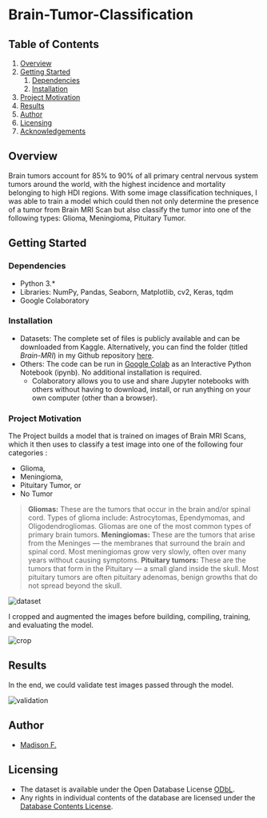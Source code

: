 # Brain-Tumor-Classification

## Table of Contents

1. [Overview](#overview)
2. [Getting Started](#getting-started)
    1. [Dependencies](#dependencies)
    2. [Installation](#installation)
3. [Project Motivation](#project-motivation)
4. [Results](#results)
3. [Author](#author)
4. [Licensing](#licensing)
5. [Acknowledgements](#ack)

## Overview <a name="overview"></a>
Brain tumors account for 85% to 90% of all primary central nervous system tumors around the world, with the highest incidence and mortality belonging to high HDI regions. With some image classification techniques, I was able to train a model which could then not only determine the presence of a tumor from Brain MRI Scan but also classify the tumor into one of the following types: Glioma, Meningioma, Pituitary Tumor.

## Getting Started <a name="getting-started"></a>

### Dependencies <a name="dependencies"></a>
* Python 3.*
* Libraries: NumPy, Pandas, Seaborn, Matplotlib, cv2, Keras, tqdm
* Google Colaboratory

### Installation <a name="installation"></a>

* Datasets: The complete set of files is publicly available and can be downloaded from Kaggle. Alternatively, you can find the folder (titled _Brain-MRI_) in my Github repository [here](https://github.com/nazianafis/Brain-Tumor-Classification/tree/main/Brain-MRI).
* Others: The code can be run in [Google Colab](https://colab.research.google.com/github/nazianafis/Brain-Tumor-Classification/blob/main/Brain_Tumor_Classify.ipynb) as an Interactive Python Notebook (ipynb). No additional installation is required.
    - Colaboratory allows you to use and share Jupyter notebooks with others without having to download, install, or run anything on your own computer (other than a browser).

### Project Motivation <a name="project-motivation"></a>

The Project builds a model that is trained on images of Brain MRI Scans, which it then uses to classify a test image into one of the following four categories : 

* Glioma,
* Meningioma,
* Pituitary Tumor, or
* No Tumor

> **Gliomas:** These are the tumors that occur in the brain and/or spinal cord. Types of glioma include: Astrocytomas, Ependymomas, and Oligodendrogliomas. Gliomas are one of the most common types of primary brain tumors. 
> **Meningiomas:** These are the tumors that arise from the Meninges — the membranes that surround the brain and spinal cord. Most meningiomas grow very slowly, often over many years without causing symptoms. 
> **Pituitary tumors:** These are the tumors that form in the Pituitary — a small gland inside the skull. Most pituitary tumors are often pituitary adenomas, benign growths that do not spread beyond the skull.

![dataset](https://github.com/nazianafis/Brain-Tumor-Classification/blob/main/screenshots/dataset.png)

I cropped and augmented the images before building, compiling, training, and evaluating the model.

![crop](https://github.com/nazianafis/Brain-Tumor-Classification/blob/main/screenshots/crop-img.png)

## Results<a name="results"></a>

In the end, we could validate test images passed through the model.

![validation](https://github.com/nazianafis/Brain-Tumor-Classification/blob/main/screenshots/valid-img.png)

## Author<a name="author"></a>
* [Madison F.](https://github.com/madison-freeman)

## Licensing<a name="licensing"></a>

* The dataset is available under the Open Database License [ODbL](http://opendatacommons.org/licenses/odbl/1.0/).
* Any rights in individual contents of the database are licensed under the [Database Contents License](http://opendatacommons.org/licenses/dbcl/1.0/).

